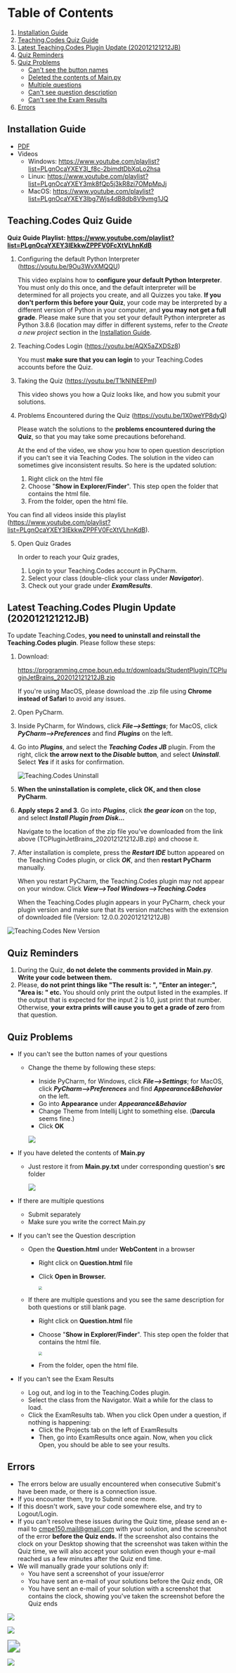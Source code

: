 # Table of Contents
1. [Installation Guide](#installation)
2. [Teaching.Codes Quiz Guide](#tc-quiz)
3. [Latest Teaching.Codes Plugin Update (202012121212JB)](#tc-update)
4. [Quiz Reminders](#quiz-reminder)
5. [Quiz Problems](#quiz-problem)
   * [Can't see the button names](#button)
   * [Deleted the contents of Main.py](#mainpy)
   * [Multiple questions](#multiple-question)
   * [Can't see question description](#description)
   * [Can't see the Exam Results](#examresults)
6. [Errors](#error)


## Installation Guide <a name="installation"></a>

* [PDF](Installation%20Guide.pdf)
* Videos
  * Windows: https://www.youtube.com/playlist?list=PLgnOcaYXEY3l_f8c-2bimdtDbXqLo2hsa
  * Linux: https://www.youtube.com/playlist?list=PLgnOcaYXEY3mk8fQp5j3kR8zi7OMpMpJj
  * MacOS: https://www.youtube.com/playlist?list=PLgnOcaYXEY3lbg7Wjs4dB8db8V9vmg1JQ

## Teaching.Codes Quiz Guide <a name="tc-quiz"></a>

**Quiz Guide Playlist: https://www.youtube.com/playlist?list=PLgnOcaYXEY3lEkkwZPPFV0FcXtVLhnKdB**

1. Configuring the default Python Interpreter (https://youtu.be/9Ou3WvXMQQU)

   This video explains how to **configure your default Python Interpreter**. You must only do this once, and the default interpreter will be determined for all projects you create, and all Quizzes you take. **If you don't perform this before your Quiz**, your code may be interpreted by a different version of Python in your computer, and **you may not get a full grade**. Please make sure that you set your default Python interpreter as Python 3.8.6 (location may differ in different systems, refer to the *Create a new project* section in the [Installation Guide](Installation%20Guide.pdf). 

2. Teaching.Codes Login (https://youtu.be/AQX5aZXDSz8)

   You must **make sure that you can login** to your Teaching.Codes accounts before the Quiz.

3. Taking the Quiz (https://youtu.be/T1kNINEEPmI)

   This video shows you how a Quiz looks like, and how you submit your solutions. 

4. Problems Encountered during the Quiz (https://youtu.be/1X0weYP8dyQ)

   Please watch the solutions to the **problems encountered during the Quiz**, so that you may take some precautions beforehand. 

   At the end of the video, we show you how to open question description if you can't see it via Teaching Codes. The solution in the video can sometimes give inconsistent results. So here is the updated solution:

   1. Right click on the html file
   2. Choose "**Show in Explorer/Finder**". This step open the folder that contains the html file.
   3. From the folder, open the html file.

You can find all videos inside this playlist (https://www.youtube.com/playlist?list=PLgnOcaYXEY3lEkkwZPPFV0FcXtVLhnKdB). 

5. Open Quiz Grades

   In order to reach your Quiz grades, 

   1. Login to your Teaching.Codes account in PyCharm. 
   2. Select your class (double-click your class under ***Navigator***). 
   3. Check out your grade under ***ExamResults***. 

## Latest Teaching.Codes Plugin Update (202012121212JB) <a name="tc-update"></a>

To update Teaching.Codes, **you need to uninstall and reinstall the Teaching.Codes plugin**. Please follow these steps: 

1. Download:

   https://programming.cmpe.boun.edu.tr/downloads/StudentPlugin/TCPluginJetBrains_202012121212JB.zip

   If you're using MacOS, please download the .zip file using **Chrome instead of Safari** to avoid any issues.

2. Open PyCharm. 

3. Inside PyCharm, for Windows, click ***File-->Settings***; for MacOS, click ***PyCharm-->Preferences*** and find ***Plugins*** on the left.

4. Go into ***Plugins***, and select the ***Teaching Codes JB*** plugin. From the right, click **the arrow next to the *Disable* button**, and select ***Uninstall***. Select ***Yes*** if it asks for confirmation. 

   

   ![Teaching.Codes Uninstall](figures/Teaching.Codes%20Uninstall.png)

5. **When the uninstallation is complete, click OK, and then** **close PyCharm**.

6. **Apply steps 2 and 3**. Go into ***Plugins***, click ***the gear icon*** on the top, and select ***Install Plugin from Disk…*** 

   Navigate to the location of the zip file you've downloaded from the link above (TCPluginJetBrains_202012121212JB.zip) and choose it.

7. After installation is complete, press the ***Restart IDE*** button appeared on the Teaching Codes plugin, or click ***OK***, and then **restart PyCharm** manually. 

   When you restart PyCharm, the Teaching.Codes plugin may not appear on your window. Click ***View-->Tool Windows-->Teaching.Codes***

   When the Teaching.Codes plugin appears in your PyCharm, check your plugin version and make sure that its version matches with the extension of downloaded file (Version: 12.0.0.202012121212JB)

  ![Teaching.Codes New Version](figures/Teaching.Codes%20Version%201212JB.png)

## Quiz Reminders <a name="quiz-reminder"></a>

1. During the Quiz, **do not delete the comments provided in Main.py**. **Write your code between them.**
2. Please, **do not print things like "The result is: ", "Enter an integer:", "Area is: " etc.** You should only print the output listed in the examples. If the output that is expected for the input 2 is 1.0, just print that number. Otherwise, **your extra prints will cause you to get a grade of zero** from that question.

## Quiz Problems <a name="quiz-problem"></a>

* If you can't see the button names of your questions <a name="button"></a>

  * Change the theme by following these steps:

    * Inside PyCharm, for Windows, click ***File-->Settings***; for MacOS, click ***PyCharm-->Preferences*** and find ***Appearance&Behavior*** on the left. 
    * Go into **Appearance** under ***Appearance&Behavior*** 
    * Change Theme from Intellij Light to something else. (**Darcula** seems fine.)
    * Click **OK**

    ![](figures/ChangeTheme.png)

* If you have deleted the contents of **Main.py** <a name="mainpy"></a>

  * Just restore it from **Main.py.txt** under corresponding question's **src** folder

    ![](figures/Maintxt.png)

* If there are multiple questions <a name="multiple-question"></a>

  * Submit separately
  * Make sure you write the correct Main.py

* If you can't see the Question description <a name="description"></a>

  * Open the **Question.html** under **WebContent** in a browser

    * Right click on **Question.html** file
    * Click **Open in Browser.** 

      <img src="figures/HTML_Browser.png"  style="zoom:50%;" />

  * If there are multiple questions and you see the same description for both questions or still blank page. 

    * Right click on **Question.html** file

    * Choose "**Show in Explorer/Finder**". This step open the folder that contains the html file.

      <img src="figures/HTML_Explorer.png" style="zoom: 50%;" />

    * From the folder, open the html file.
    
* If you can't see the Exam Results <a name="examresults"></a>

   * Log out, and log in to the Teaching.Codes plugin.
   * Select the class from the Navigator. Wait a while for the class to load. 
   * Click the ExamResults tab. When you click Open under a question, if nothing is happening: 
       * Click the Projects tab on the left of ExamResults
       * Then, go into ExamResults once again. Now, when you click Open, you should be able to see your results. 


## Errors <a name="error"></a>

* The errors below are usually encountered when consecutive Submit's have been made, or there is a connection issue. 
* If you encounter them, try to Submit once more. 
* If this doesn't work, save your code somewhere else, and try to Logout/Login. 
* If you can't resolve these issues during the Quiz time, please send an e-mail to cmpe150.mail@gmail.com with your solution, and the screenshot of the error __before the Quiz ends.__ If the screenshot also contains the clock on your Desktop showing that the screenshot was taken within the Quiz time,  we will also accept your solution even though your e-mail reached us a few minutes after the Quiz end time. 
* We will manually grade your solutions only if: 
    * You have sent a screenshot of your issue/error
    * You have sent an e-mail of your solutions before the Quiz ends, 
    OR
    * You have sent an e-mail of your solution with a screenshot that contains the clock, showing you've taken the screenshot before the Quiz ends

![](figures/connection.PNG)

![](figures/commit_and_push_failed1.png)

<img src="figures/commit_and_push_failed2.png" style="zoom:180%;" />

![](figures/could%20not%20open.PNG)

